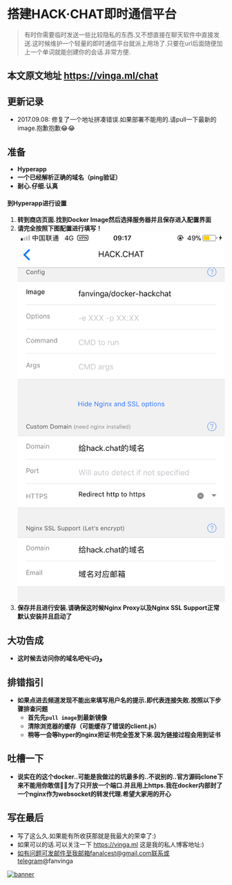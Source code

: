 # 搭建HACK·CHAT即时通信平台

> 有时你需要临时发送一些比较隐私的东西.又不想直接在聊天软件中直接发送.这时候维护一个轻量的即时通信平台就派上用场了.只要在url后面随便加上一个单词就能创建你的会话.非常方便.

## 本文原文地址 https://vinga.ml/chat

## 更新记录

* 2017.09.08: 修复了一个地址拼凑错误.如果部署不能用的.请pull一下最新的image.抱歉抱歉😂😂

## 准备

* **Hyperapp**
* **一个已经解析正确的域名（ping验证）**
* **耐心.仔细.认真**

#### 到Hyperapp进行设置

1. **转到商店页面.找到Docker Image然后选择服务器并且保存进入配置界面**
2. **请完全按照下图配置进行填写！**
   ![](./images/chat-1.jpg)
3. **保存并且进行安装.请确保这时候Nginx Proxy以及Nginx SSL Support正常默认安装并且启动了**

## 大功告成

* **这时候去访问你的域名吧٩(˃̶͈̀௰˂̶͈́)و**

## 排错指引

* **如果点进去频道发现不能出来填写用户名的提示.即代表连接失败.按照以下步骤排查问题**
  * **首先先`pull image`到最新镜像**
  * **清除浏览器的缓存（可能缓存了错误的client.js）**
  * **稍等一会等hyper的nginx把证书完全签发下来.因为链接过程会用到证书**
  
  
## 吐槽一下
* **说实在的这个docker..可能是我做过的坑最多的..不说别的..官方源码clone下来不能用你敢信🤦‍♂️为了只开放一个端口.并且用上https.我在docker内部封了一个nginx作为websocket的转发代理.希望大家用的开心**

## 写在最后

* 写了这么久.如果能有所收获那就是我最大的荣幸了:)
* 如果可以的话.可以关注一下 https://vinga.ml 这是我的私人博客地址:)
* 如有问题可发邮件至我邮箱fanalcest@gmail.com联系或telegram@fanvinga

<a href="https://vinga.ml"><img src="https://d.vinga.ml/design/banner.png" alt="banner" target="_blank"></a>
